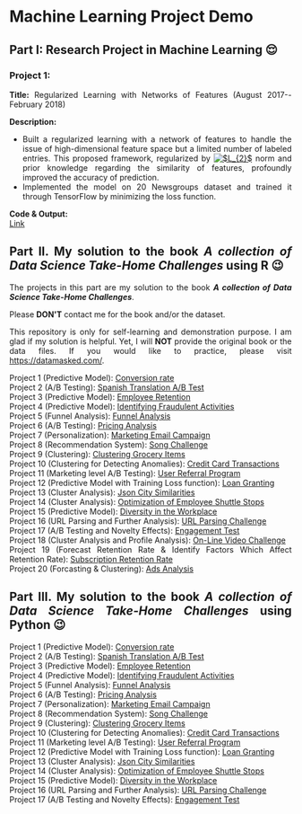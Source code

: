 <div align = "justify">

# Machine Learning Project Demo 


## Part I: Research Project in Machine Learning :relieved:
### Project 1: 
**Title:** Regularized Learning with Networks of Features (August 2017--February 2018) <br>

**Description:** <br>
- Built a regularized learning with a network of features to handle the issue of high-dimensional feature space but a limited number of labeled entries. This proposed framework, regularized by <a href="https://www.codecogs.com/eqnedit.php?latex=$L_{2}$" target="_blank"><img src="https://latex.codecogs.com/gif.latex?$L_{2}$" title="$L_{2}$" /></a> norm and prior knowledge regarding the similarity of features, profoundly improved the accuracy of prediction. <br>
- Implemented the model on 20 Newsgroups dataset and trained it through TensorFlow by minimizing the loss function. <br>

**Code \& Output:** <br>
[Link](https://nbviewer.jupyter.org/github/Veronica0206/DS_Project_Sample/blob/master/NG20_final.ipynb) <br>


## Part II. My solution to the book ***A collection of Data Science Take-Home Challenges*** using R :wink: <br> 
The projects in this part are my solution to the book ***A collection of Data Science Take-Home Challenges***.

Please **DON'T** contact me for the book and/or the dataset.

This repository is only for self-learning and demonstration purpose. I am glad if my solution is helpful. Yet, I will **NOT** provide the original book or the data files. If you would like to practice, please visit <https://datamasked.com/>.

Project 1 (Predictive Model): [Conversion rate](https://github.com/Veronica0206/DS_Project_Sample/blob/master/1.Conversion_rate.md) <br>
Project 2 (A/B Testing): [Spanish Translation A/B Test](https://github.com/Veronica0206/DS_Project_Sample/blob/master/2.Spanish_Translation_A_B_test.md) <br>
Project 3 (Predictive Model): [Employee Retention](https://github.com/Veronica0206/DS_Project_Sample/blob/master/3.Employee_Retention.md) <br>
Project 4 (Predictive Model): [Identifying Fraudulent Activities](https://github.com/Veronica0206/DS_Project_Sample/blob/master/4.Identifying_Fraudulent_Activities.md) <br>
Project 5 (Funnel Analysis): [Funnel Analysis](https://github.com/Veronica0206/DS_Project_Sample/blob/master/5.Funnel_Analysis.md) <br>
Project 6 (A/B Testing): [Pricing Analysis](https://github.com/Veronica0206/DS_Project_Sample/blob/master/6.Pricing_Analysis.md) <br>
Project 7 (Personalization): [Marketing Email Campaign](https://github.com/Veronica0206/DS_Project_Sample/blob/master/7.Marketing_Email_Campaign.md) <br>
Project 8 (Recommendation System): [Song Challenge](https://github.com/Veronica0206/DS_Project_Sample/blob/master/8.Song_Challenge.md) <br>
Project 9 (Clustering): [Clustering Grocery Items](https://github.com/Veronica0206/DS_Project_Sample/blob/master/9.Clustering_Grocery_Items.md) <br>
Project 10 (Clustering for Detecting Anomalies): [Credit Card Transactions](https://github.com/Veronica0206/DS_Project_Sample/blob/master/10.Credit_Card_Transactions.md) <br>
Project 11 (Marketing level A/B Testing): [User Referral Program](https://github.com/Veronica0206/DS_Project_Sample/blob/master/11.User_Referral_Program.md) <br>
Project 12 (Predictive Model with Training Loss function): [Loan Granting](https://github.com/Veronica0206/DS_Project_Sample/blob/master/12.Loan_Granting.md) <br>
Project 13 (Cluster Analysis): [Json City Similarities](https://github.com/Veronica0206/DS_Project_Sample/blob/master/13.Json_City_Similarities.md) <br>
Project 14 (Cluster Analysis): [Optimization of Employee Shuttle Stops](https://github.com/Veronica0206/DS_Project_Sample/blob/master/14.Optimization_of_Employee_Shuttle_Stops.md) <br>
Project 15 (Predictive Model): [Diversity in the Workplace](https://github.com/Veronica0206/DS_Project_Sample/blob/master/15.Diversity_in_the_Workplace.md) <br>
Project 16 (URL Parsing and Further Analysis): [URL Parsing Challenge](https://github.com/Veronica0206/DS_Project_Sample/blob/master/16.URL_Parsing_Challenge.md) <br>
Project 17 (A/B Testing and Novelty Effects): [Engagement Test](https://github.com/Veronica0206/DS_Project_Sample/blob/master/17.Engagement_Test.md) <br>
Project 18 (Cluster Analysis and Profile Analysis): [On-Line Video Challenge](https://github.com/Veronica0206/DS_Project_Sample/blob/master/18.On-Line_Video_Challenge.md) <br>
Project 19 (Forecast Retention Rate \& Identify Factors Which Affect Retention Rate): [Subscription Retention Rate](https://github.com/Veronica0206/DS_Project_Sample/blob/master/19.Subscription_Retention_Rate.md) <br>
Project 20 (Forcasting \& Clustering): [Ads Analysis](https://github.com/Veronica0206/DS_Project_Sample/blob/master/20.Ads_Analysis.md) <br>

## Part III. My solution to the book ***A collection of Data Science Take-Home Challenges*** using Python :wink: <br> 
Project 1 (Predictive Model): [Conversion rate](https://github.com/Veronica0206/DS_Project_Sample/blob/master/1.Conversion%20Rate.ipynb) <br>
Project 2 (A/B Testing): [Spanish Translation A/B Test](https://github.com/Veronica0206/DS_Project_Sample/blob/master/2.Spanish%20Translation%20A%20B%20test.ipynb) <br>
Project 3 (Predictive Model): [Employee Retention](https://github.com/Veronica0206/DS_Project_Sample/blob/master/3.Employee%20Retention.ipynb) <br>
Project 4 (Predictive Model): [Identifying Fraudulent Activities](https://github.com/Veronica0206/DS_Project_Sample/blob/master/4.Identifying%20Fraudulent%20Activities.ipynb) <br>
Project 5 (Funnel Analysis): [Funnel Analysis](https://github.com/Veronica0206/DS_Project_Sample/blob/master/5.Funnel%20Analysis.ipynb) <br>
Project 6 (A/B Testing): [Pricing Analysis](https://github.com/Veronica0206/DS_Project_Sample/blob/master/6.Pricing%20Analysis.ipynb) <br>
Project 7 (Personalization): [Marketing Email Campaign](https://github.com/Veronica0206/DS_Project_Sample/blob/master/7.Marketing%20Email%20Campaign.ipynb) <br>
Project 8 (Recommendation System): [Song Challenge](https://github.com/Veronica0206/DS_Project_Sample/blob/master/8.Song%20Challenge.ipynb) <br>
Project 9 (Clustering): [Clustering Grocery Items](https://github.com/Veronica0206/DS_Project_Sample/blob/master/9.Clustering%20Grocery%20Items.ipynb) <br>
Project 10 (Clustering for Detecting Anomalies): [Credit Card Transactions](https://github.com/Veronica0206/DS_Project_Sample/blob/master/10.Credit%20Card%20Transactions.ipynb) <br>
Project 11 (Marketing level A/B Testing): [User Referral Program](https://github.com/Veronica0206/DS_Project_Sample/blob/master/11.User%20Referral%20Program.ipynb) <br>
Project 12 (Predictive Model with Training Loss function): [Loan Granting](https://github.com/Veronica0206/DS_Project_Sample/blob/master/12.Loan%20Granting.ipynb) <br>
Project 13 (Cluster Analysis): [Json City Similarities](https://github.com/Veronica0206/DS_Project_Sample/blob/master/13.%20Json%20City%20Similarities.ipynb) <br>
Project 14 (Cluster Analysis): [Optimization of Employee Shuttle Stops](https://github.com/Veronica0206/DS_Project_Sample/blob/master/14.Optimization%20of%20Employee%20Shuttle%20Stops.ipynb) <br>
Project 15 (Predictive Model): [Diversity in the Workplace](https://github.com/Veronica0206/DS_Project_Sample/blob/master/15.Diversity%20in%20the%20Workplace.ipynb) <br>
Project 16 (URL Parsing and Further Analysis): [URL Parsing Challenge](https://github.com/Veronica0206/DS_Project_Sample/blob/master/16.URL%20Parsing%20Challenge.ipynb) <br>
Project 17 (A/B Testing and Novelty Effects): [Engagement Test](https://github.com/Veronica0206/DS_Project_Sample/blob/master/17.Engagement%20Test.ipynb) <br>
</div>
